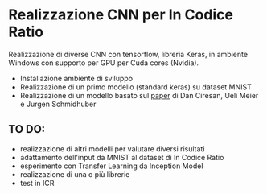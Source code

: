 # Realizzazione CNN per In Codice Ratio

Realizzazione di diverse CNN con tensorflow, libreria Keras, in ambiente Windows con supporto per GPU per Cuda cores (Nvidia).

* Installazione ambiente di sviluppo
* Realizzazione di un primo modello (standard keras) su dataset MNIST
* Realizzazione di un modello basato sul [paper](http://people.idsia.ch/~ciresan/data/cvpr2012.pdf) di Dan Ciresan, Ueli Meier e Jurgen Schmidhuber

## TO DO:
* realizzazione di altri modelli per valutare diversi risultati
* adattamento dell'input da MNIST al dataset di In Codice Ratio
* esperimento con Transfer Learning da Inception Model
* realizzazione di una o più librerie
* test in ICR
